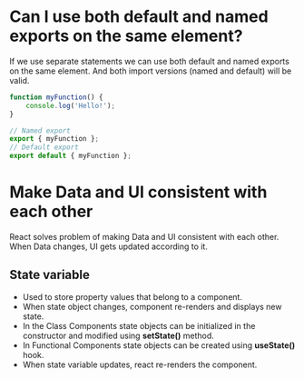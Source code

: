 # Can I use both default and named exports on the same element?

If we use separate statements we can use both default and named exports on the same element. And both import versions (named and default) will be valid.
```js
function myFunction() {
    console.log('Hello!');
}

// Named export
export { myFunction };
// Default export
export default { myFunction };
```





# Make Data and UI consistent with each other

React solves problem of making Data and UI consistent with each other. When Data changes, UI gets updated according to it.


## State variable

- Used to store property values that belong to a component.
- When state object changes, component re-renders and displays new state.
- In the Class Components state objects can be initialized in the constructor and modified using <b>setState()</b> method.
- In Functional Components state objects can be created using <b>useState()</b> hook.
- When state variable updates, react re-renders the component.